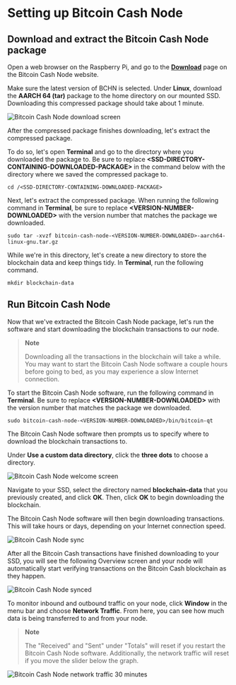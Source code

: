 # Setting up Bitcoin Cash Node

## Download and extract the Bitcoin Cash Node package

Open a web browser on the Raspberry Pi, and go to the **[Download](https://bitcoincashnode.org/en/download.html)** page on the Bitcoin Cash Node website.

Make sure the latest version of BCHN is selected. Under **Linux**, download the **AARCH 64 (tar)** package to the home directory on our mounted SSD. Downloading this compressed package should take about 1 minute.

![Bitcoin Cash Node download screen](https://github.com/josh-wong/bitcoin-cash-node-on-raspberry-pi/blob/main/docs/assets/screenshots/bitcoin_cash_node_download.png?raw=true)

After the compressed package finishes downloading, let's extract the compressed package. 

To do so, let's open **Terminal** and go to the directory where you downloaded the package to. Be sure to replace **<SSD-DIRECTORY-CONTAINING-DOWNLOADED-PACKAGE\>** in the command below with the directory where we saved the compressed package to.

`cd /<SSD-DIRECTORY-CONTAINING-DOWNLOADED-PACKAGE>`

Next, let's extract the compressed package. When running the following command in **Terminal**, be sure to replace **<VERSION-NUMBER-DOWNLOADED\>** with the version number that matches the package we downloaded.

`sudo tar -xvzf bitcoin-cash-node-<VERSION-NUMBER-DOWNLOADED>-aarch64-linux-gnu.tar.gz`

While we're in this directory, let's create a new directory to store the blockchain data and keep things tidy. In **Terminal**, run the following command.

`mkdir blockchain-data`

## Run Bitcoin Cash Node

Now that we've extracted the Bitcoin Cash Node package, let's run the software and start downloading the blockchain transactions to our node.

> **Note**
> 
> Downloading all the transactions in the blockchain will take a while. You may want to start the Bitcoin Cash Node software a couple hours before going to bed, as you may experience a slow Internet connection.

To start the Bitcoin Cash Node software, run the following command in **Terminal**. Be sure to replace **<VERSION-NUMBER-DOWNLOADED\>** with the version number that matches the package we downloaded.

`sudo bitcoin-cash-node-<VERSION-NUMBER-DOWNLOADED>/bin/bitcoin-qt`

The Bitcoin Cash Node software then prompts us to specify where to download the blockchain transactions to. 

Under **Use a custom data directory**, click the **three dots** to choose a directory.

![Bitcoin Cash Node welcome screen](https://github.com/josh-wong/bitcoin-cash-node-on-raspberry-pi/blob/main/docs/assets/screenshots/bitcoin_cash_node_welcome_screen.png?raw=true)

Navigate to your SSD, select the directory named **blockchain-data** that you previously created, and click **OK**. Then, click **OK** to begin downloading the blockchain.

The Bitcoin Cash Node software will then begin downloading transactions. This will take hours or days, depending on your Internet connection speed.

![Bitcoin Cash Node sync](https://github.com/josh-wong/bitcoin-cash-node-on-raspberry-pi/blob/main/docs/assets/screenshots/bitcoin_cash_node_sync.png?raw=true)

After all the Bitcoin Cash transactions have finished downloading to your SSD, you will see the following Overview screen and your node will automatically start verifying transactions on the Bitcoin Cash blockchain as they happen.

![Bitcoin Cash Node synced](https://github.com/josh-wong/bitcoin-cash-node-on-raspberry-pi/blob/main/docs/assets/screenshots/bitcoin_cash_node_synced.png?raw=true)

To monitor inbound and outbound traffic on your node, click **Window** in the menu bar and choose **Network Traffic**. From here, you can see how much data is being transferred to and from your node. 

> **Note**
> 
> The "Received" and "Sent" under "Totals" will reset if you restart the Bitcoin Cash Node software. Additionally, the network traffic will reset if you move the slider below the graph.

![Bitcoin Cash Node network traffic 30 minutes](https://github.com/josh-wong/bitcoin-cash-node-on-raspberry-pi/blob/main/docs/assets/screenshots/bitcoin_cash_node_network_traffic_30_minutes.png?raw=true)